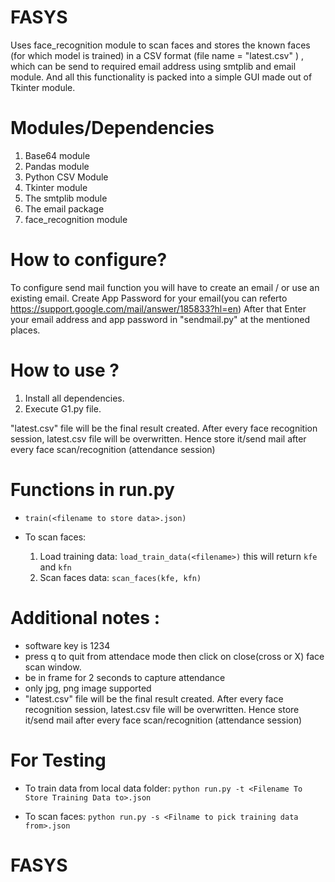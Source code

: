 # FASYS

Uses face_recognition module to scan faces and stores the known faces (for which model is trained) in a CSV format (file name = "latest.csv" ) , which can be send to required email address using smtplib and email module. And all this functionality is packed into a simple GUI made out of Tkinter module.

# Modules/Dependencies
1. Base64 module
2. Pandas module
3. Python CSV Module
4. Tkinter module
5. The smtplib module
6. The email package
7. face_recognition module

# How to configure?
To configure send mail function you will have to create an email / or use an existing email.
Create App Password for your email(you can referto https://support.google.com/mail/answer/185833?hl=en)
After that Enter your email address and app password in "sendmail.py" at the mentioned places. 

# How to use ?
1. Install all dependencies.
2. Execute G1.py file.

"latest.csv" file will be the final result created.
After every face recognition session, latest.csv file will be overwritten.
Hence store it/send mail after every face scan/recognition (attendance session) 

# Functions in run.py

* `train(<filename to store data>.json)`

* To scan faces:
    1. Load training data: `load_train_data(<filename>)` this will return `kfe` and `kfn`
    2. Scan faces data: `scan_faces(kfe, kfn)`

# Additional notes :
* software key is 1234
* press q to quit from attendace mode then click on close(cross or X) face scan window.
* be in frame for 2 seconds to capture attendance
* only jpg, png  image supported
*  "latest.csv" file will be the final result created.
    After every face recognition session, latest.csv file will be overwritten.
    Hence store it/send mail after every face scan/recognition (attendance session)


# For Testing

* To train data from local data folder:
`python run.py -t <Filename To Store Training Data to>.json`

* To scan faces:
`python run.py -s <Filname to pick training data from>.json`
# FASYS
